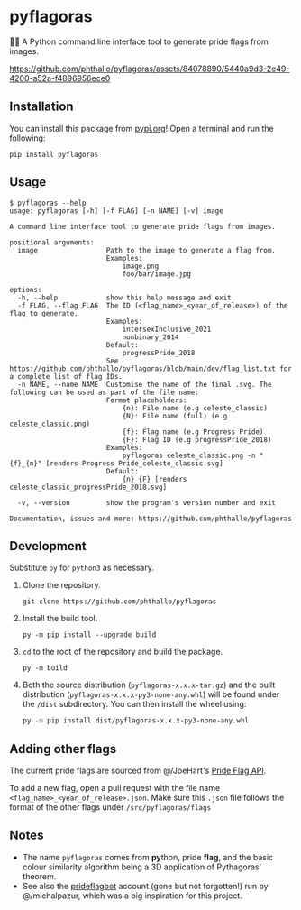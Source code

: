 # pyflagoras
🏳️‍🌈 A Python command line interface tool to generate pride flags from images.

https://github.com/phthallo/pyflagoras/assets/84078890/5440a9d3-2c49-4200-a52a-f4896956ece0

## Installation 
You can install this package from [pypi.org](https://pypi.org)! Open a terminal and run the following:
```
pip install pyflagoras
```

## Usage
```
$ pyflagoras --help
usage: pyflagoras [-h] [-f FLAG] [-n NAME] [-v] image

A command line interface tool to generate pride flags from images.

positional arguments:
  image                 Path to the image to generate a flag from.
                        Examples:
                            image.png
                            foo/bar/image.jpg

options:
  -h, --help            show this help message and exit
  -f FLAG, --flag FLAG  The ID (<flag_name>_<year_of_release>) of the flag to generate.
                        Examples:
                            intersexInclusive_2021
                            nonbinary_2014
                        Default:
                            progressPride_2018
                        See https://github.com/phthallo/pyflagoras/blob/main/dev/flag_list.txt for a complete list of flag IDs.
  -n NAME, --name NAME  Customise the name of the final .svg. The following can be used as part of the file name:
                        Format placeholders:
                            {n}: File name (e.g celeste_classic)
                            {N}: File name (full) (e.g celeste_classic.png)
                            {f}: Flag name (e.g Progress Pride)
                            {F}: Flag ID (e.g progressPride_2018)
                        Examples:
                            pyflagoras celeste_classic.png -n "{f}_{n}" [renders Progress Pride_celeste_classic.svg]
                        Default:
                            {n}_{F} [renders celeste_classic_progressPride_2018.svg]

  -v, --version         show the program's version number and exit

Documentation, issues and more: https://github.com/phthallo/pyflagoras
```

## Development
Substitute `py` for `python3` as necessary.
1. Clone the repository.
    ```
    git clone https://github.com/phthallo/pyflagoras
    ```
2. Install the build tool.
    ```
    py -m pip install --upgrade build
    ```
3. `cd` to the root of the repository and build the package.
    ```
    py -m build
    ```
4. Both the source distribution (`pyflagoras-x.x.x-tar.gz`) and the built distribution (`pyflagoras-x.x.x-py3-none-any.whl`) will be found under the `/dist` subdirectory. You can then install the wheel using:
    ```bash
    py -m pip install dist/pyflagoras-x.x.x-py3-none-any.whl
    ```

## Adding other flags 
The current pride flags are sourced from @/JoeHart's [Pride Flag API](https://github.com/JoeHart/pride-flag-api). 

To add a new flag, open a pull request with the file name `<flag_name>_<year_of_release>.json`. Make sure this `.json` file follows the format of the other flags under `/src/pyflagoras/flags`

## Notes
- The name `pyflagoras` comes from **py**thon, pride **flag**, and the basic colour similarity algorithm being a 3D application of Pythagoras' theorem. 
- See also the [prideflagbot](https://twitter.com/prideflagbot) account (gone but not forgotten!) run by @/michalpazur, which was a big inspiration for this project.

